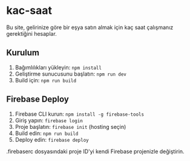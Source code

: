 # kac-saat

Bu site, gelirinize göre bir eşya satın almak için kaç saat çalışmanız gerektiğini hesaplar.

## Kurulum

1. Bağımlılıkları yükleyin: `npm install`
2. Geliştirme sunucusunu başlatın: `npm run dev`
3. Build için: `npm run build`

## Firebase Deploy

1. Firebase CLI kurun: `npm install -g firebase-tools`
2. Giriş yapın: `firebase login`
3. Proje başlatın: `firebase init` (hosting seçin)
4. Build edin: `npm run build`
5. Deploy edin: `firebase deploy`

.firebaserc dosyasındaki proje ID'yi kendi Firebase projenizle değiştirin.
